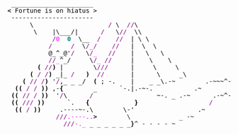 <pre style="font-family:Menlo,'DejaVu Sans Mono',consolas,'Courier New',monospace"> ______________________                                                     <span style="color: #5f5fff; text-decoration-color: #5f5fff">+------ </span><span style="color: #5f5fff; text-decoration-color: #5f5fff; font-weight: bold">Monday, 4 November 2024</span><span style="color: #5f5fff; text-decoration-color: #5f5fff"> -------+</span> <a href="https://www.informatik.uni-leipzig.de/~akiki/">Christopher Akiki</a>                
<span style="font-weight: bold">&lt;</span><span style="color: #000000; text-decoration-color: #000000"> Fortune is on hiatus &gt;</span>                                                    <span style="color: #5f5fff; text-decoration-color: #5f5fff">|</span>                                      <span style="color: #5f5fff; text-decoration-color: #5f5fff">|</span> ┣━━ Interests                    
<span style="color: #000000; text-decoration-color: #000000"> ----------------------</span>                                                     <span style="color: #5f5fff; text-decoration-color: #5f5fff">|</span> Hello, friend.                       <span style="color: #5f5fff; text-decoration-color: #5f5fff">|</span> ┃   ┣━━ My cat                   
<span style="color: #000000; text-decoration-color: #000000">      \                    </span><span style="color: #800080; text-decoration-color: #800080">/</span><span style="color: #000000; text-decoration-color: #000000"> \  </span><span style="color: #800080; text-decoration-color: #800080">//</span><span style="color: #000000; text-decoration-color: #000000">\</span>                                         <span style="color: #5f5fff; text-decoration-color: #5f5fff">|</span>                                      <span style="color: #5f5fff; text-decoration-color: #5f5fff">|</span> ┃   ┣━━ Representation Learning  
<span style="color: #000000; text-decoration-color: #000000">       \    |\___/|      </span><span style="color: #800080; text-decoration-color: #800080">/</span><span style="color: #000000; text-decoration-color: #000000">   \</span><span style="color: #800080; text-decoration-color: #800080">//</span><span style="color: #000000; text-decoration-color: #000000">  \\</span>                                        <span style="color: #5f5fff; text-decoration-color: #5f5fff">|</span> <span style="font-style: italic">This auto-generated message panel </span>   <span style="color: #5f5fff; text-decoration-color: #5f5fff">|</span> ┃   ┣━━ Language Generation      
<span style="color: #000000; text-decoration-color: #000000">            </span><span style="color: #800080; text-decoration-color: #800080">/</span><span style="color: #ff00ff; text-decoration-color: #ff00ff">0</span><span style="color: #000000; text-decoration-color: #000000">  </span><span style="color: #008080; text-decoration-color: #008080; font-weight: bold">0</span><span style="color: #000000; text-decoration-color: #000000">  \__  </span><span style="color: #800080; text-decoration-color: #800080">/</span><span style="color: #000000; text-decoration-color: #000000">    </span><span style="color: #800080; text-decoration-color: #800080">//</span><span style="color: #000000; text-decoration-color: #000000">  | \ \    </span>                                  <span style="color: #5f5fff; text-decoration-color: #5f5fff">|</span> <span style="font-style: italic">was brought to you by the </span><span style="font-weight: bold; font-style: italic"><a href="https://en.wikipedia.org/wiki/Cowsay">cowsay</a></span><span style="font-style: italic"> </span>    <span style="color: #5f5fff; text-decoration-color: #5f5fff">|</span> ┃   ┣━━ Text Mining              
<span style="color: #000000; text-decoration-color: #000000">           </span><span style="color: #800080; text-decoration-color: #800080">/</span><span style="color: #000000; text-decoration-color: #000000">     </span><span style="color: #800080; text-decoration-color: #800080">/</span><span style="color: #000000; text-decoration-color: #000000">  \</span><span style="color: #800080; text-decoration-color: #800080">/_/</span><span style="color: #000000; text-decoration-color: #000000">    </span><span style="color: #800080; text-decoration-color: #800080">//</span><span style="color: #000000; text-decoration-color: #000000">   |  \  \  </span>                                  <span style="color: #5f5fff; text-decoration-color: #5f5fff">|</span> <span style="font-style: italic">dragon, </span><span style="font-weight: bold; font-style: italic"><a href="https://en.wikipedia.org/wiki/Fortune_(Unix)">fortune</a></span><span style="font-style: italic"> and </span><span style="font-weight: bold; font-style: italic"><a href="https://github.com/willmcgugan/rich">Rich</a></span><span style="font-style: italic">. </span>           <span style="color: #5f5fff; text-decoration-color: #5f5fff">|</span> ┃   ┣━━ Dataset Creation         
<span style="color: #000000; text-decoration-color: #000000">           @_^_@&#x27;</span><span style="color: #800080; text-decoration-color: #800080">/</span><span style="color: #000000; text-decoration-color: #000000">   \</span><span style="color: #800080; text-decoration-color: #800080">/</span><span style="color: #ff00ff; text-decoration-color: #ff00ff">_</span><span style="color: #000000; text-decoration-color: #000000">   </span><span style="color: #800080; text-decoration-color: #800080">//</span><span style="color: #000000; text-decoration-color: #000000">    |   \   \ </span>                                 <span style="color: #5f5fff; text-decoration-color: #5f5fff">|</span>                                      <span style="color: #5f5fff; text-decoration-color: #5f5fff">|</span> ┃   ┗━━ TODO                     
<span style="color: #000000; text-decoration-color: #000000">           </span><span style="color: #800080; text-decoration-color: #800080">//</span><span style="color: #ff00ff; text-decoration-color: #ff00ff">_</span><span style="color: #000000; text-decoration-color: #000000">^_/     \</span><span style="color: #800080; text-decoration-color: #800080">/</span><span style="color: #ff00ff; text-decoration-color: #ff00ff">_</span><span style="color: #000000; text-decoration-color: #000000"> </span><span style="color: #800080; text-decoration-color: #800080">//</span><span style="color: #000000; text-decoration-color: #000000">     |    \    \</span>                                <span style="color: #5f5fff; text-decoration-color: #5f5fff">|</span> <span style="font-weight: bold; font-style: italic">Follow me on twitter: </span><span style="font-weight: bold; font-style: italic"><a href="https://twitter.com/christopher">@christopher</a></span>   <span style="color: #5f5fff; text-decoration-color: #5f5fff">|</span> ┣━━ Past Lives                   
<span style="color: #000000; text-decoration-color: #000000">        </span><span style="color: #000000; text-decoration-color: #000000; font-weight: bold">(</span><span style="color: #000000; text-decoration-color: #000000"> </span><span style="color: #800080; text-decoration-color: #800080">//</span><span style="color: #000000; text-decoration-color: #000000; font-weight: bold">)</span><span style="color: #000000; text-decoration-color: #000000"> |        \</span><span style="color: #800080; text-decoration-color: #800080">///</span><span style="color: #000000; text-decoration-color: #000000">      |     \     \</span>                              <span style="color: #5f5fff; text-decoration-color: #5f5fff">|</span>                                      <span style="color: #5f5fff; text-decoration-color: #5f5fff">|</span> ┃   ┣━━ Sociocultural antropology
<span style="color: #000000; text-decoration-color: #000000">      </span><span style="color: #000000; text-decoration-color: #000000; font-weight: bold">(</span><span style="color: #000000; text-decoration-color: #000000"> </span><span style="color: #800080; text-decoration-color: #800080">/</span><span style="color: #000000; text-decoration-color: #000000"> </span><span style="color: #800080; text-decoration-color: #800080">/</span><span style="color: #000000; text-decoration-color: #000000; font-weight: bold">)</span><span style="color: #000000; text-decoration-color: #000000"> _|_ </span><span style="color: #800080; text-decoration-color: #800080">/</span><span style="color: #000000; text-decoration-color: #000000">   </span><span style="color: #000000; text-decoration-color: #000000; font-weight: bold">)</span><span style="color: #000000; text-decoration-color: #000000">  </span><span style="color: #800080; text-decoration-color: #800080">//</span><span style="color: #000000; text-decoration-color: #000000">       |      \     _\</span>                            <span style="color: #5f5fff; text-decoration-color: #5f5fff">+--------------------------------------+</span> ┃   ┗━━ Network Engineering      
<span style="color: #000000; text-decoration-color: #000000">    </span><span style="color: #000000; text-decoration-color: #000000; font-weight: bold">(</span><span style="color: #000000; text-decoration-color: #000000"> </span><span style="color: #800080; text-decoration-color: #800080">//</span><span style="color: #000000; text-decoration-color: #000000"> </span><span style="color: #800080; text-decoration-color: #800080">/</span><span style="color: #000000; text-decoration-color: #000000; font-weight: bold">)</span><span style="color: #000000; text-decoration-color: #000000"> &#x27;</span><span style="color: #800080; text-decoration-color: #800080">/</span><span style="color: #000000; text-decoration-color: #000000">,_ _ _/  </span><span style="color: #000000; text-decoration-color: #000000; font-weight: bold">(</span><span style="color: #000000; text-decoration-color: #000000"> ; -.    |    _ _\.-~        .-~~~^-.</span>                                                        ┣━━ Current Location             
<span style="color: #000000; text-decoration-color: #000000">  </span><span style="color: #000000; text-decoration-color: #000000; font-weight: bold">((</span><span style="color: #000000; text-decoration-color: #000000"> </span><span style="color: #800080; text-decoration-color: #800080">/</span><span style="color: #000000; text-decoration-color: #000000"> </span><span style="color: #800080; text-decoration-color: #800080">/</span><span style="color: #000000; text-decoration-color: #000000"> </span><span style="color: #000000; text-decoration-color: #000000; font-weight: bold">))</span><span style="color: #000000; text-decoration-color: #000000"> ,-</span><span style="color: #000000; text-decoration-color: #000000; font-weight: bold">{</span><span style="color: #000000; text-decoration-color: #000000">        _      `-.|.-~-.           .~         `.</span>                                                      ┃   ┗━━ Leipzig, Germany         
<span style="color: #000000; text-decoration-color: #000000"> </span><span style="color: #000000; text-decoration-color: #000000; font-weight: bold">((</span><span style="color: #000000; text-decoration-color: #000000"> </span><span style="color: #800080; text-decoration-color: #800080">//</span><span style="color: #000000; text-decoration-color: #000000"> </span><span style="color: #800080; text-decoration-color: #800080">/</span><span style="color: #000000; text-decoration-color: #000000"> </span><span style="color: #000000; text-decoration-color: #000000; font-weight: bold">))</span><span style="color: #000000; text-decoration-color: #000000">  &#x27;</span><span style="color: #800080; text-decoration-color: #800080">/</span><span style="color: #000000; text-decoration-color: #000000">\      </span><span style="color: #800080; text-decoration-color: #800080">/</span><span style="color: #000000; text-decoration-color: #000000">                 ~-. _ .-~      .-~^-.  \</span>                                                     ┗━━ Previous Locations           
<span style="color: #000000; text-decoration-color: #000000"> </span><span style="color: #000000; text-decoration-color: #000000; font-weight: bold">((</span><span style="color: #000000; text-decoration-color: #000000"> </span><span style="color: #800080; text-decoration-color: #800080">///</span><span style="color: #000000; text-decoration-color: #000000"> </span><span style="color: #000000; text-decoration-color: #000000; font-weight: bold">))</span><span style="color: #000000; text-decoration-color: #000000">      `.   </span><span style="color: #000000; text-decoration-color: #000000; font-weight: bold">{</span><span style="color: #000000; text-decoration-color: #000000">            </span><span style="color: #000000; text-decoration-color: #000000; font-weight: bold">}</span><span style="color: #000000; text-decoration-color: #000000">                   </span><span style="color: #800080; text-decoration-color: #800080">/</span><span style="color: #000000; text-decoration-color: #000000">      \  \</span>                                                        ┣━━ Durham, England          
<span style="color: #000000; text-decoration-color: #000000">  </span><span style="color: #000000; text-decoration-color: #000000; font-weight: bold">((</span><span style="color: #000000; text-decoration-color: #000000"> </span><span style="color: #800080; text-decoration-color: #800080">/</span><span style="color: #000000; text-decoration-color: #000000"> </span><span style="color: #000000; text-decoration-color: #000000; font-weight: bold">))</span><span style="color: #000000; text-decoration-color: #000000">     .----~-.\        \-&#x27;                 .~         \  `. \^-.</span>                                                 ┗━━ Zouk Mikael, Lebanon     
<span style="color: #000000; text-decoration-color: #000000">             </span><span style="color: #800080; text-decoration-color: #800080">///</span><span style="color: #ff00ff; text-decoration-color: #ff00ff">.----..</span><span style="font-weight: bold">&gt;</span>        \             _ -~             `.  ^-`  ^-_                                                                           
               <span style="color: #800080; text-decoration-color: #800080">///</span><span style="color: #ff00ff; text-decoration-color: #ff00ff">-._</span> _ _ _ _ _ _<span style="font-weight: bold">}</span>^ - - - - ~                     ~-- ,.-~                                                                            
                                                                  <span style="color: #800080; text-decoration-color: #800080">/</span><span style="color: #ff00ff; text-decoration-color: #ff00ff">.-</span>~                                                                                
                                                                                                                                                      
</pre>
